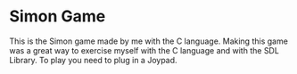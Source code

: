 # Simon Game
This is the Simon game made by me with the C language. Making this game was a great way to exercise myself with the C language and with the SDL Library. To play you need to plug in a Joypad.
